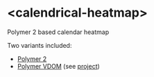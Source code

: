 # &lt;calendrical-heatmap&gt;
Polymer 2 based calendar heatmap

Two variants included: 

* [Polymer 2](calendrical-heatmap.html)
* [Polymer VDOM](calendrical-heatmap.tsx) (see [project](https://github.com/EvolutionJobs/polymer-vdom))